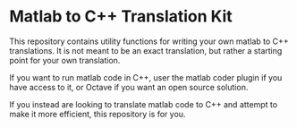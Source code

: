 # Matlab to C++ Translation Kit

This repository contains utility functions for writing your own matlab to C++ translations.
It is not meant to be an exact translation, but rather a starting point for your own translation.

If you want to run matlab code in C++, user the matlab coder plugin if you have access to it, or Octave if you want an open source solution.

If you instead are looking to translate matlab code to C++ and attempt to make it more efficient, this repository is for you.